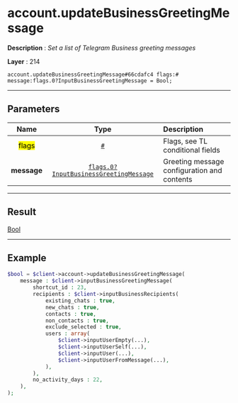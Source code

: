 # account.updateBusinessGreetingMessage

**Description** : *Set a list of Telegram Business greeting messages*

**Layer** : 214

```tl
account.updateBusinessGreetingMessage#66cdafc4 flags:# message:flags.0?InputBusinessGreetingMessage = Bool;
```

---

## Parameters

| Name | Type | Description |
| :---: | :---: | :--- |
| <mark>flags</mark> | [`#`](type/#) | Flags, see TL conditional fields |
| **message** | [`flags.0?InputBusinessGreetingMessage`](type/InputBusinessGreetingMessage) | Greeting message configuration and contents |

---

## Result

[Bool](type/Bool)

---

## Example

```php
$bool = $client->account->updateBusinessGreetingMessage(
	message : $client->inputBusinessGreetingMessage(
		shortcut_id : 23,
		recipients : $client->inputBusinessRecipients(
			existing_chats : true,
			new_chats : true,
			contacts : true,
			non_contacts : true,
			exclude_selected : true,
			users : array(
				$client->inputUserEmpty(...),
				$client->inputUserSelf(...),
				$client->inputUser(...),
				$client->inputUserFromMessage(...),
			),
		),
		no_activity_days : 22,
	),
);
```
